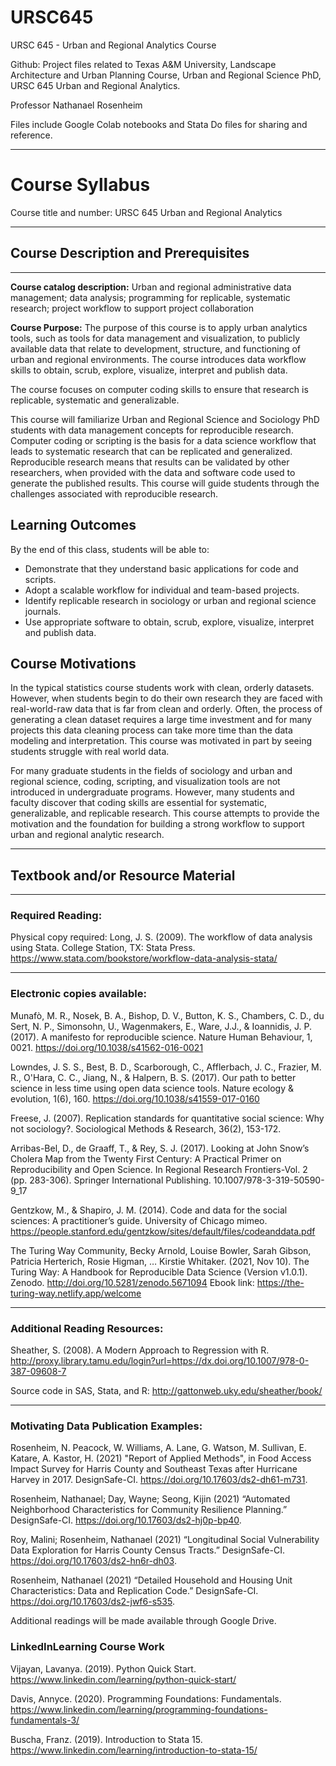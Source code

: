 # URSC645
URSC 645 - Urban and Regional Analytics Course

Github: Project files related to Texas A&M University, Landscape Architecture and Urban Planning Course, Urban and Regional Science PhD, URSC 645 Urban and Regional Analytics.

Professor Nathanael Rosenheim

Files include Google Colab notebooks and Stata Do files for sharing and reference.

---
# Course Syllabus
Course title and number:	URSC 645 Urban and Regional Analytics

---
## Course Description and Prerequisites
---

**Course catalog description:** Urban and regional administrative data management; data analysis; programming for replicable, systematic research; project workflow to support project collaboration 

**Course Purpose:** The purpose of this course is to apply urban analytics tools, such as tools for data management and visualization, to publicly available data that relate to development, structure, and functioning of urban and regional environments. The course introduces data workflow skills to obtain, scrub, explore, visualize, interpret and publish data. 

The course focuses on computer coding skills to ensure that research is replicable, systematic and generalizable.

This course will familiarize Urban and Regional Science and Sociology PhD students with data management concepts for reproducible research. Computer coding or scripting is the basis for a data science workflow that leads to systematic research that can be replicated and generalized. Reproducible research means that results can be validated by other researchers, when provided with the data and software code used to generate the published results. This course will guide students through the challenges associated with reproducible research.  

## Learning Outcomes
By the end of this class, students will be able to:
-	Demonstrate that they understand basic applications for code and scripts.
-	Adopt a scalable workflow for individual and team-based projects. 
-	Identify replicable research in sociology or urban and regional science journals.
-	Use appropriate software to obtain, scrub, explore, visualize, interpret and publish data.

## Course Motivations

In the typical statistics course students work with clean, orderly datasets. However, when students begin to do their own research they are faced with real-world-raw data that is far from clean and orderly. Often, the process of generating a clean dataset requires a large time investment and for many projects this data cleaning process can take more time than the data modeling and interpretation. This course was motivated in part by seeing students struggle with real world data. 

For many graduate students in the fields of sociology and urban and regional science, coding, scripting, and visualization tools are not introduced in undergraduate programs. However, many students and faculty discover that coding skills are essential for systematic, generalizable, and replicable research. This course attempts to provide the motivation and the foundation for building a strong workflow to support urban and regional analytic research. 

---
## Textbook and/or Resource Material

---
### Required Reading:
Physical copy required:
Long, J. S. (2009). The workflow of data analysis using Stata. College Station, TX: Stata Press. https://www.stata.com/bookstore/workflow-data-analysis-stata/ 

---
### Electronic copies available:
Munafò, M. R., Nosek, B. A., Bishop, D. V., Button, K. S., Chambers, C. D., du Sert, N. P., Simonsohn, U., Wagenmakers, E., Ware, J.J., & Ioannidis, J. P. (2017). A manifesto for reproducible science. Nature Human Behaviour, 1, 0021. https://doi.org/10.1038/s41562-016-0021 

Lowndes, J. S. S., Best, B. D., Scarborough, C., Afflerbach, J. C., Frazier, M. R., O'Hara, C. C., Jiang, N., & Halpern, B. S. (2017). Our path to better science in less time using open data science tools. Nature ecology & evolution, 1(6), 160. https://doi.org/10.1038/s41559-017-0160 

Freese, J. (2007). Replication standards for quantitative social science: Why not sociology?. Sociological Methods & Research, 36(2), 153-172.

Arribas-Bel, D., de Graaff, T., & Rey, S. J. (2017). Looking at John Snow’s Cholera Map from the Twenty First Century: A Practical Primer on Reproducibility and Open Science. In Regional Research Frontiers-Vol. 2 (pp. 283-306). Springer International Publishing. 10.1007/978-3-319-50590-9_17 

Gentzkow, M., & Shapiro, J. M. (2014). Code and data for the social sciences: A practitioner’s guide. University of Chicago mimeo. https://people.stanford.edu/gentzkow/sites/default/files/codeanddata.pdf

The Turing Way Community, Becky Arnold, Louise Bowler, Sarah Gibson, Patricia Herterich, Rosie Higman, … Kirstie Whitaker. (2021, Nov 10). The Turing Way: A Handbook for Reproducible Data Science (Version v1.0.1). Zenodo. http://doi.org/10.5281/zenodo.5671094 Ebook link: https://the-turing-way.netlify.app/welcome 

---
### Additional Reading Resources:
Sheather, S. (2008). A Modern Approach to Regression with R. http://proxy.library.tamu.edu/login?url=https://dx.doi.org/10.1007/978-0-387-09608-7

Source code in SAS, Stata, and R: http://gattonweb.uky.edu/sheather/book/

---
### Motivating Data Publication Examples:
Rosenheim, N. Peacock, W. Williams, A. Lane, G. Watson, M. Sullivan, E. Katare, A. Kastor, H. (2021) "Report of Applied Methods", in Food Access Impact Survey for Harris County and Southeast Texas after Hurricane Harvey in 2017. DesignSafe-CI. https://doi.org/10.17603/ds2-dh61-m731.

Rosenheim, Nathanael; Day, Wayne; Seong, Kijin (2021) “Automated Neighborhood Characteristics for Community Resilience Planning.” DesignSafe-CI. https://doi.org/10.17603/ds2-hj0p-bp40.

Roy, Malini; Rosenheim, Nathanael (2021) “Longitudinal Social Vulnerability Data Exploration for Harris County Census Tracts.” DesignSafe-CI. https://doi.org/10.17603/ds2-hn6r-dh03.

Rosenheim, Nathanael (2021) “Detailed Household and Housing Unit Characteristics: Data and Replication Code.” DesignSafe-CI. https://doi.org/10.17603/ds2-jwf6-s535.

Additional readings will be made available through Google Drive.  

### LinkedInLearning Course Work
Vijayan, Lavanya. (2019). Python Quick Start. https://www.linkedin.com/learning/python-quick-start/ 

Davis, Annyce. (2020). Programming Foundations: Fundamentals. https://www.linkedin.com/learning/programming-foundations-fundamentals-3/ 

Buscha, Franz. (2019). Introduction to Stata 15. https://www.linkedin.com/learning/introduction-to-stata-15/  

